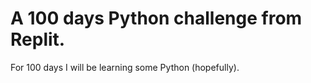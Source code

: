 # A 100 days Python challenge from Replit.

For 100 days I will be learning some Python (hopefully).
